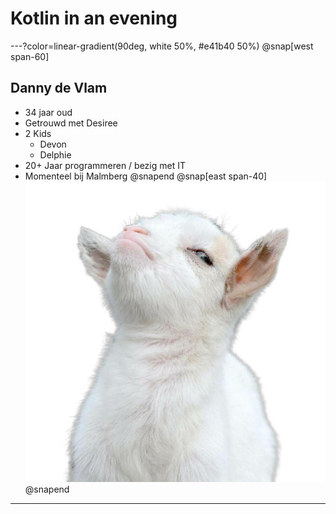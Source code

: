 # Kotlin in an evening

---?color=linear-gradient(90deg, white 50%, #e41b40 50%)
@snap[west span-60]
## Danny de Vlam
* 34 jaar oud
* Getrouwd met Desiree  
* 2 Kids
    * Devon
    * Delphie
* 20+ Jaar programmeren / bezig met IT
* Momenteel bij Malmberg
@snapend
@snap[east span-40]
![](assets/img/danny.png)
@snapend

---
